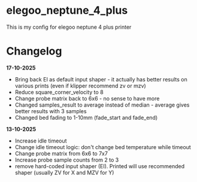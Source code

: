 # elegoo_neptune_4_plus
This is my config for elegoo neptune 4 plus printer

# Changelog
**17-10-2025**
- Bring back  EI as default input shaper - it actually has better results on various prints (even if klipper recommend zv or mzv)
- Reduce square_corner_velocity to 8
- Change probe matrix back to 6x6 - no sense to have more
- Changed samples_result to average instead of median - average gives better results with 3 samples
- Changed bed fading to 1-10mm (fade_start and fade_end)

**13-10-2025**
- Increase idle timeout
- Change idle timeout logic: don't change bed temperature while timeout
- Change probe matrix from 6x6 to 7x7
- Increase probe sample counts from 2 to 3
- remove hard-coded input shaper (EI). Printed will use recommended shaper (usually ZV for X and MZV for Y)
